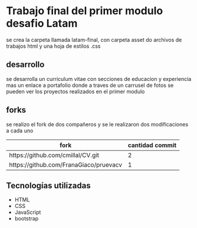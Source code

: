 <h1>Trabajo final del primer modulo desafio Latam</h1>

<p>se crea la carpeta llamada latam-final, con carpeta asset do archivos de trabajos html y una hoja de estilos .css</p>

<h2>desarrollo</h2>
<p>se desarrolla un curriculum vitae con secciones de educacion y experiencia mas un enlace a portafolio donde a traves de 
  un carrusel de fotos se pueden ver los proyectos realizados en el primer modulo
</p>

<h2>forks</h2>
<p>se realizo el fork de dos compañeros y se le realizaron dos modificaciones a cada uno </p>

<table>
  <thead>
      <tr>
          <th>fork</th>
          <th>cantidad commit</th>
      </tr>
  </thead>
  <tbody>
      <tr>
          <td>https://github.com/cmillal/CV.git</td>
          <td>2</td>
      </tr>
      <tr>
          <td>https://github.com/FranaGiaco/pruevacv</td>
          <td>1</td>
      </tr>
  </tbody>
</table>

## Tecnologías utilizadas

- HTML
- CSS
- JavaScript
- bootstrap
